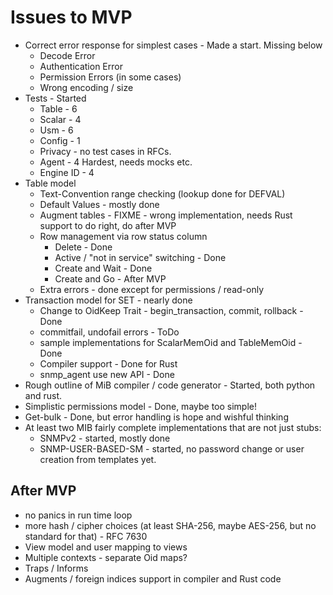 # Issues to MVP

* Correct error response for simplest cases - Made a start. Missing below
  * Decode Error
  * Authentication Error
  * Permission Errors (in some cases)
  * Wrong encoding / size
* Tests - Started
  * Table - 6
  * Scalar - 4
  * Usm - 6
  * Config - 1
  * Privacy - no test cases in RFCs.
  * Agent -  4 Hardest, needs mocks etc.
  * Engine ID - 4
* Table model
  * Text-Convention range checking (lookup done for DEFVAL)
  * Default Values - mostly done
  * Augment tables - FIXME - wrong implementation, needs Rust support to do right, do after MVP
  * Row management via row status column
    * Delete - Done
    * Active / "not in service" switching - Done
    * Create and Wait - Done
    * Create and Go - After MVP
  * Extra errors - done except for permissions / read-only
* Transaction model for SET - nearly done
  * Change to OidKeep Trait - begin_transaction, commit, rollback - Done
  * commitfail, undofail errors - ToDo
  * sample implementations for ScalarMemOid and TableMemOid - Done
  * Compiler support - Done for Rust
  * snmp_agent use new API - Done
* Rough outline of MiB compiler / code generator - Started, both python and rust.
* Simplistic permissions model - Done, maybe too simple!
* Get-bulk - Done, but error handling is hope and wishful thinking
* At least two MIB fairly complete implementations that are not just stubs:
  * SNMPv2  - started, mostly done
  * SNMP-USER-BASED-SM - started, no password change or user creation from templates yet.


## After MVP

* no panics in run time loop
* more hash / cipher choices (at least SHA-256, maybe AES-256, but no standard for that) - RFC 7630
* View model and user mapping to views
* Multiple contexts - separate Oid maps?
* Traps / Informs
* Augments / foreign indices support in compiler and Rust code
